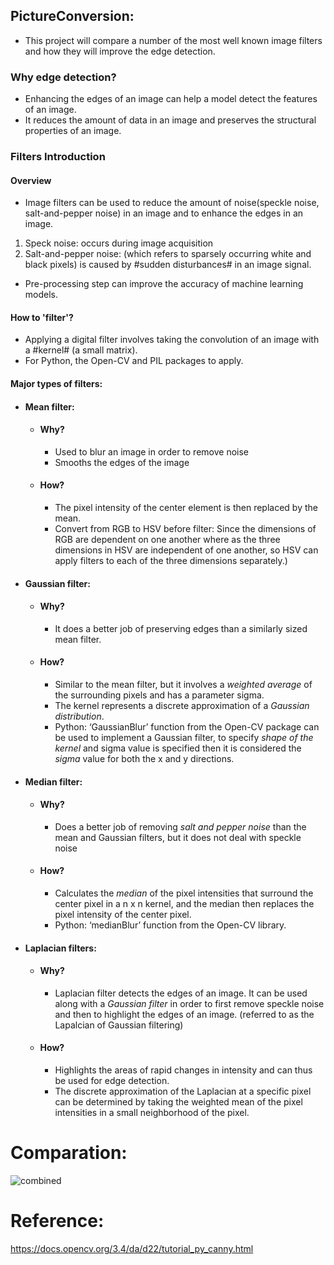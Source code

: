 ## PictureConversion:
- This project will compare a number of the most well known image filters and how they will improve the edge detection.
### Why edge detection?
- Enhancing the edges of an image can help a model detect the features of an image.
- It reduces the amount of data in an image and preserves the structural properties of an image.
### Filters Introduction
#### Overview
- Image filters can be used to reduce the amount of noise(speckle noise, salt-and-pepper noise) in an image and to enhance the edges in an image. 
 1. Speck noise: occurs during image acquisition
 2. Salt-and-pepper noise: (which refers to sparsely occurring white and black pixels) is caused by #sudden disturbances# in an image signal.
- Pre-processing step can improve the accuracy of machine learning models.
#### How to 'filter'?
- Applying a digital filter involves taking the convolution of an image with a #kernel# (a small matrix).
- For Python, the Open-CV and PIL packages to apply.

#### Major types of filters:
- #### Mean filter: ####
  - #### Why? ####  
    - Used to blur an image in order to remove noise 
    - Smooths the edges of the image
  - #### How? #### 
    - The pixel intensity of the center element is then replaced by the mean. 
    - Convert from RGB to HSV before filter: Since the dimensions of RGB are dependent on one another where as the three dimensions in HSV are independent of one another, so HSV can apply filters to each of the three dimensions separately.)
- #### Gaussian filter: ####
  - #### Why? ####
    - It does a better job of preserving edges than a similarly sized mean filter.
  - #### How? ####
    - Similar to the mean filter, but it involves a *weighted average* of the surrounding pixels and has a parameter sigma. 
    - The kernel represents a discrete approximation of a *Gaussian distribution*.
    - Python: ‘GaussianBlur’ function from the Open-CV package can be used to implement a Gaussian filter, to specify *shape of the kernel* and sigma value is specified then it is considered the *sigma* value for both the x and y directions.
- #### Median filter: #### 
  - #### Why? #### 
    - Does a better job of removing *salt and pepper noise* than the mean and Gaussian filters,  but it does not deal with speckle noise
  - #### How? #### 
    - Calculates the *median* of the pixel intensities that surround the center pixel in a n x n kernel, and the median then replaces the pixel intensity of the center pixel.
    - Python: ‘medianBlur’ function from the Open-CV library.
    
- #### Laplacian filters: ####
  - #### Why? ####
    - Laplacian filter detects the edges of an image. It can be used along with a *Gaussian filter* in order to first remove speckle noise and then to highlight the edges of an image. (referred to as the Lapalcian of Gaussian filtering)
  - #### How? ####
    - Highlights the areas of rapid changes in intensity and can thus be used for edge detection.
    - The discrete approximation of the Laplacian at a specific pixel can be determined by taking the weighted mean of the pixel intensities in a small neighborhood of the pixel. 

# Comparation:
![combined](https://user-images.githubusercontent.com/30694805/156057745-b7bb2247-c8fd-4fb7-9151-e668a117a6f3.png)

# Reference:
https://docs.opencv.org/3.4/da/d22/tutorial_py_canny.html
